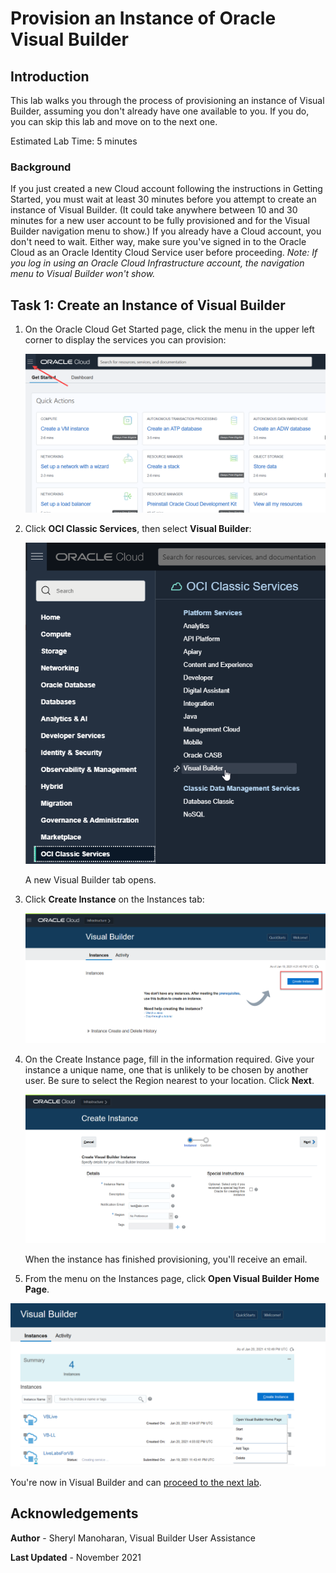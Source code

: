 # Provision an Instance of Oracle Visual Builder  

## Introduction

This lab walks you through the process of provisioning an instance of Visual Builder, assuming you don't already have one available to you.  If you do, you can skip this lab and move on to the next one.

Estimated Lab Time:  5 minutes

### Background

If you just created a new Cloud account following the instructions in Getting Started, you must wait at least 30 minutes before you attempt to create an instance of Visual Builder. (It could take anywhere between 10 and 30 minutes for a new user account to be fully provisioned and for the Visual Builder navigation menu to show.) If you already have a Cloud account, you don't need to wait. Either way, make sure you've signed in to the Oracle Cloud as an Oracle Identity Cloud Service user before proceeding. *Note: If you log in using an Oracle Cloud Infrastructure account, the navigation menu to Visual Builder won't show.*

## Task 1: Create an Instance of Visual Builder

1.  On the Oracle Cloud Get Started page, click the menu in the upper left corner to display the services you can provision:

    ![](./images/hamburger.png)

2.  Click **OCI Classic Services**, then select **Visual Builder**:

    ![](./images/platform.png)

    A new Visual Builder tab opens.  

3.  Click **Create Instance** on the Instances tab:

    ![](./images/create_instance.png)


4.  On the Create Instance page, fill in the information required.  Give your instance a unique name, one that is unlikely to be chosen by another user.  Be sure to select the Region nearest to your location.  Click **Next**.

    ![](./images/detail.png)

    When the instance has finished provisioning, you'll receive an email.  

5. From the menu on the Instances page, click **Open Visual Builder Home Page**.

  ![](./images/open.png)

  You're now in Visual Builder and can [proceed to the next lab](#next). 

## Acknowledgements
**Author** - Sheryl Manoharan, Visual Builder User Assistance

**Last Updated** - November 2021
